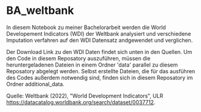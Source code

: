# BA_weltbank
In diesem Notebook zu meiner Bachelorarbeit werden die World Developement Indicators (WDI) der Weltbank analysiert 
und verschiedene Imputation verfahren auf den WDI Datensatz andgewendet und verglichen.

Der Download Link zu den WDI Daten findet sich unten in den Quellen. Um den Code in diesem Reposatory auszuführen,
müssen die heruntergeladenen Dateien in einem Ordner 'data' parallel zu diesem Reposatory abgelegt werden. Selbst 
erstellte Dateien, die für das ausführen des Codes außerdem notwendig sind, finden sich in diesem Reposatory im Ordner 
additional_data.


Quelle: Weltbank (2022), "World Development Indicators", ULR https://datacatalog.worldbank.org/search/dataset/0037712.
